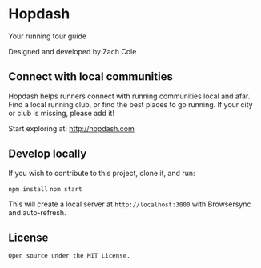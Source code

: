 # Hopdash
Your running tour guide

Designed and developed by Zach Cole

## Connect with local communities
Hopdash helps runners connect with running communities local and afar. Find a local running club, or find the best places to go running. If your city or club is missing, please add it!

Start exploring at: http://hopdash.com

## Develop locally
If you wish to contribute to this project, clone it, and run:

`npm install`
`npm start`

This will create a local server at `http://localhost:3000` with Browsersync and auto-refresh.

## License

    Open source under the MIT License.
